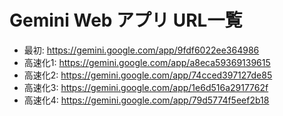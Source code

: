 # Gemini Web アプリ URL一覧

* 最初: <https://gemini.google.com/app/9fdf6022ee364986>
* 高速化1: <https://gemini.google.com/app/a8eca59369139615>
* 高速化2: <https://gemini.google.com/app/74cced397127de85>
* 高速化3: <https://gemini.google.com/app/1e6d516a2917762f>
* 高速化4: <https://gemini.google.com/app/79d5774f5eef2b18>
